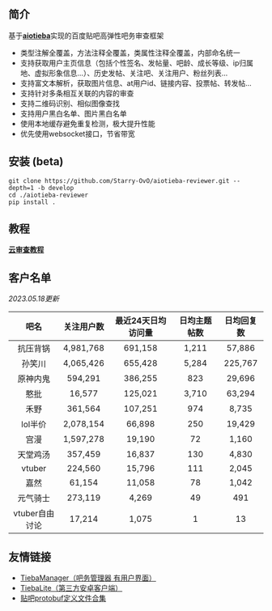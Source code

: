 ## 简介

基于[**aiotieba**](https://github.com/Starry-OvO/aiotieba)实现的百度贴吧高弹性吧务审查框架

+ 类型注解全覆盖，方法注释全覆盖，类属性注释全覆盖，内部命名统一
+ 支持获取用户主页信息（包括个性签名、发帖量、吧龄、成长等级、ip归属地、虚拟形象信息...）、历史发帖、关注吧、关注用户、粉丝列表...
+ 支持富文本解析，获取图片信息、at用户id、链接内容、投票帖、转发帖...
+ 支持针对多条相互关联的内容的审查
+ 支持二维码识别、相似图像查找
+ 支持用户黑白名单、图片黑白名单
+ 使用本地缓存避免重复检测，极大提升性能
+ 优先使用websocket接口，节省带宽

## 安装 (beta)

```shell
git clone https://github.com/Starry-OvO/aiotieba-reviewer.git --depth=1 -b develop
cd ./aiotieba-reviewer
pip install .
```

## 教程

[**云审查教程**](https://review.aiotieba.cc/tutorial/reviewer/)

## 客户名单

*2023.05.18更新*

|      吧名      | 关注用户数 | 最近24天日均访问量 | 日均主题帖数 | 日均回复数 |
| :------------: | :--------: | :----------------: | :----------: | :--------: |
|    抗压背锅    | 4,981,768  |      691,158       |    1,211     |   57,886   |
|     孙笑川     | 4,065,426  |      655,428       |    5,284     |  225,767   |
|    原神内鬼    |  594,291   |      386,255       |     823      |   29,696   |
|      憨批      |   16,577   |      125,021       |    3,710     |   63,294   |
|      禾野      |  361,564   |      107,251       |     974      |   8,735    |
|    lol半价     | 2,078,154  |       66,898       |     250      |   19,429   |
|      宫漫      | 1,597,278  |       19,190       |      72      |   1,160    |
|    天堂鸡汤    |  357,459   |       16,837       |     130      |   4,830    |
|     vtuber     |  224,560   |       15,796       |     111      |   2,045    |
|      嘉然      |   61,154   |       11,058       |      78      |   1,042    |
|    元气骑士    |  273,119   |       4,269        |      49      |    491     |
| vtuber自由讨论 |   17,214   |       1,075        |      1       |     13     |

## 友情链接

+ [TiebaManager（吧务管理器 有用户界面）](https://github.com/dog194/TiebaManager)
+ [TiebaLite（第三方安卓客户端）](https://github.com/HuanCheng65/TiebaLite/tree/4.0-dev)
+ [贴吧protobuf定义文件合集](https://github.com/n0099/tbclient.protobuf)
